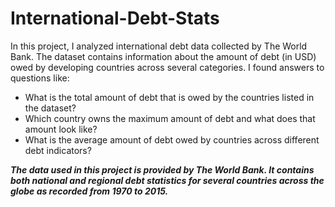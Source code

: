 # International-Debt-Stats
In this project, I analyzed international debt data collected by The World Bank. 
The dataset contains information about the amount of debt (in USD) owed by developing countries across several categories.
I found answers to questions like:

* What is the total amount of debt that is owed by the countries listed in the dataset?
* Which country owns the maximum amount of debt and what does that amount look like?
* What is the average amount of debt owed by countries across different debt indicators?

 ***The data used in this project is provided by The World Bank. It contains both national and regional debt statistics for several countries across the globe as recorded from 1970 to 2015.***
